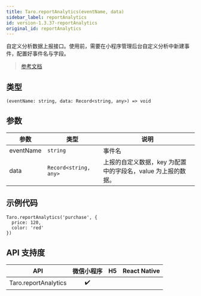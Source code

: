 ```yaml
---
title: Taro.reportAnalytics(eventName, data)
sidebar_label: reportAnalytics
id: version-1.3.37-reportAnalytics
original_id: reportAnalytics
---
```


自定义分析数据上报接口。使用前，需要在小程序管理后台自定义分析中新建事件，配置好事件名与字段。

> [参考文档](https://developers.weixin.qq.com/miniprogram/dev/api/open-api/data-analysis/wx.reportAnalytics.html)

## 类型

```tsx
(eventName: string, data: Record<string, any>) => void
```

## 参数

| 参数 | 类型 | 说明 |
| --- | --- | --- |
| eventName | `string` | 事件名 |
| data | `Record<string, any>` | 上报的自定义数据，key 为配置中的字段名，value 为上报的数据。 |

## 示例代码

```tsx
Taro.reportAnalytics('purchase', {
  price: 120,
  color: 'red'
})
```

## API 支持度

| API | 微信小程序 | H5 | React Native |
| :---: | :---: | :---: | :---: |
| Taro.reportAnalytics | ✔️ |  |  |
